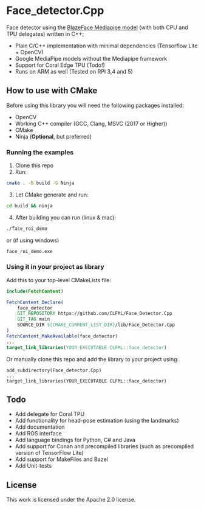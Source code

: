 # Face_detector.Cpp
Face detector using the [BlazeFace Mediapipe model](https://storage.googleapis.com/mediapipe-assets/MediaPipe%20BlazeFace%20Model%20Card%20(Short%20Range).pdf) (with both CPU and TPU delegates) written in C++;

- Plain C/C++ implementation with minimal dependencies (Tensorflow Lite + OpenCV)
- Google MediaPipe models without the Mediapipe framework
- Support for Coral Edge TPU (Todo!)
- Runs on ARM as well (Tested on RPI 3,4 and 5)

## How to use with CMake
Before using this library you will need the following packages installed:
- OpenCV
- Working C++ compiler (GCC, Clang, MSVC (2017 or Higher))
- CMake
- Ninja (**Optional**, but preferred)

### Running the examples
1. Clone this repo
2. Run:
```bash
cmake . -B build -G Ninja
```
3. Let CMake generate and run:
```bash
cd build && ninja
```
4. After building you can run (linux & mac):
```bash
./face_roi_demo
```
or (if using windows)
```bat
face_roi_demo.exe
```

### Using it in your project as library
Add this to your top-level CMakeLists file:
```cmake
include(FetchContent)

FetchContent_Declare(
    face_detector
    GIT_REPOSITORY https://github.com/CLFML/Face_Detector.Cpp
    GIT_TAG main
    SOURCE_DIR ${CMAKE_CURRENT_LIST_DIR}/lib/Face_Detector.Cpp
)
FetchContent_MakeAvailable(face_detector)
...
target_link_libraries(YOUR_EXECUTABLE CLFML::face_detector)
```
Or manually clone this repo and add the library to your project using:
```
add_subdirectory(Face_detector.Cpp)
...
target_link_libraries(YOUR_EXECUTABLE CLFML::face_detector)
```

## Todo
- Add delegate for Coral TPU
- Add functionality for head-pose estimation (using the landmarks)
- Add documentation
- Add ROS interface
- Add language bindings for Python, C# and Java
- Add support for Conan and precompiled libraries (such as precompiled version of TensorFlow Lite)
- Add support for MakeFiles and Bazel
- Add Unit-tests 

## License
This work is licensed under the Apache 2.0 license.